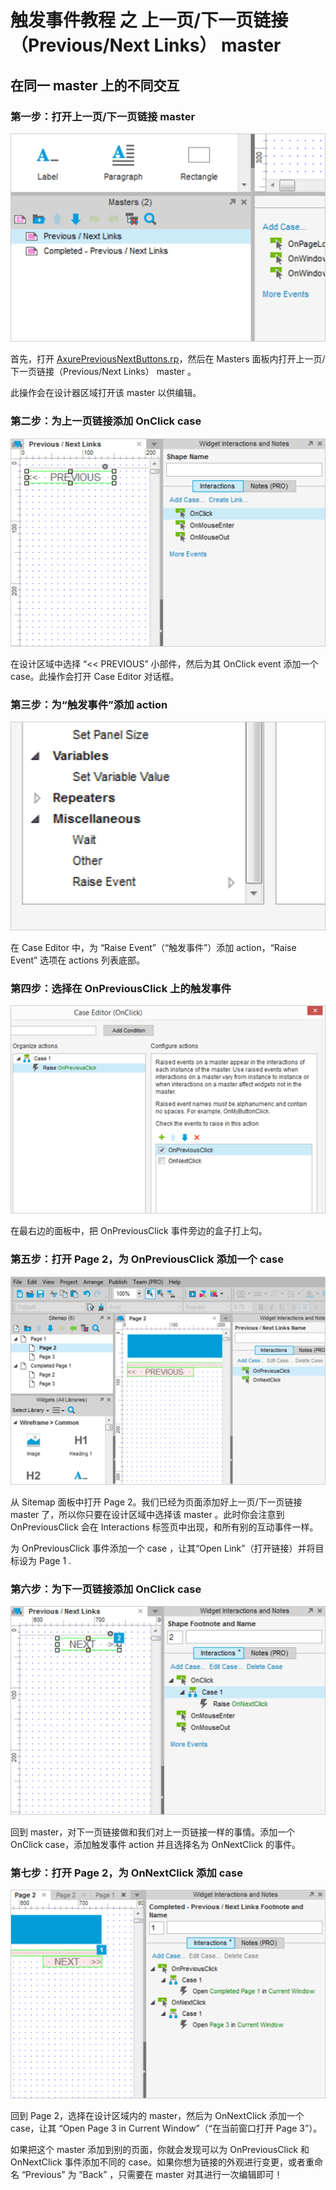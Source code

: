 # 触发事件教程 之 上一页/下一页链接（Previous/Next Links） master

## 在同一 master 上的不同交互

### 第一步：打开上一页/下一页链接 master
![](/images/masters-tutorials-previous-next-link-1.png)

首先，打开 [AxurePreviousNextButtons.rp](/downloads/AxurePreviousNextButtons.rp)，然后在 Masters 面板内打开上一页/下一页链接（Previous/Next Links） master 。

此操作会在设计器区域打开该 master 以供编辑。 

### 第二步：为上一页链接添加 OnClick case

![](/images/masters-tutorials-previous-next-link-2.png)

在设计区域中选择 “<< PREVIOUS” 小部件，然后为其 OnClick event 添加一个 case。此操作会打开 Case Editor 对话框。

### 第三步：为“触发事件”添加 action

![](/images/masters-tutorials-previous-next-link-3.png)

在 Case Editor 中，为 “Raise Event”（“触发事件”）添加 action，“Raise Event” 选项在 actions 列表底部。

### 第四步：选择在 OnPreviousClick 上的触发事件

![](/images/masters-tutorials-previous-next-link-4.png)

在最右边的面板中，把 OnPreviousClick 事件旁边的盒子打上勾。

### 第五步：打开 Page 2，为 OnPreviousClick 添加一个 case

![](/images/masters-tutorials-previous-next-link-5.png)

从 Sitemap 面板中打开 Page 2。我们已经为页面添加好上一页/下一页链接 master 了，所以你只要在设计区域中选择该 master 。此时你会注意到 OnPreviousClick 会在 Interactions 标签页中出现，和所有别的互动事件一样。

为 OnPreviousClick 事件添加一个 case ，让其“Open Link”（打开链接）并将目标设为 Page 1 .

### 第六步：为下一页链接添加 OnClick case

![](/images/masters-tutorials-previous-next-link-6.png)

回到 master，对下一页链接做和我们对上一页链接一样的事情。添加一个 OnClick case，添加触发事件 action 并且选择名为 OnNextClick 的事件。

### 第七步：打开 Page 2，为 OnNextClick 添加 case

![](/images/masters-tutorials-previous-next-link-7.png)

回到 Page 2，选择在设计区域内的 master，然后为 OnNextClick 添加一个 case，让其 “Open Page 3 in Current Window”（“在当前窗口打开 Page 3”）。

如果把这个 master 添加到别的页面，你就会发现可以为 OnPreviousClick 和 OnNextClick 事件添加不同的 case。如果你想为链接的外观进行变更，或者重命名 “Previous” 为 “Back” ，只需要在 master 对其进行一次编辑即可！

